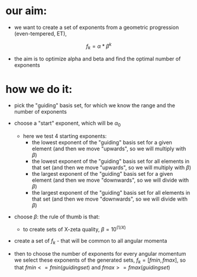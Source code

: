 # our aim:

* we want to create a set of exponents from a geometric progression (even-tempered, ET), 

```math
f_k = \alpha*\beta^k
```

* the aim is to optimize alpha and beta and find the optimal number of exponents


# how we do it:

* pick the "guiding" basis set, for which we know the range and the number of exponents
* choose a "start" exponent, which will be $\alpha_0$
  * here we test 4 starting exponents: 
    * the lowest exponent of the "guiding" basis set for a given element  (and then we move "upwards", so we will multiply with $\beta$)
    * the lowest exponent of the "guiding" basis set for all elements in that set  (and then we move "upwards", so we will multiply with $\beta$)
    * the largest exponent of the "guiding" basis set for a given element  (and then we move "downwards", so we will divide with $\beta$)
    * the largest exponent of the "guiding" basis set for all elements in that set  (and then we move "downwards", so we will divide with $\beta$)

* choose $\beta$: the rule of thumb is that:
  * to create sets of X-zeta quality, $\beta = 10^{(1/X)}$

* create a set of $f_k$ - that will be common to all angular momenta

* then to choose the number of exponents for every angular momentum we select these exponents of the generated sets, $f_k = [fmin, fmax]$, 
  so that $fmin <= fmin(guiding set)$ and $fmax >= fmax(guiding set)$

